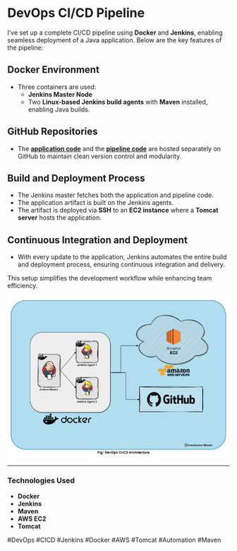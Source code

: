 
# DevOps CI/CD Pipeline

I’ve set up a complete CI/CD pipeline using **Docker** and **Jenkins**, enabling seamless deployment of a Java application. Below are the key features of the pipeline:

## Docker Environment
- Three containers are used:
  - **Jenkins Master Node**
  - Two **Linux-based Jenkins build agents** with **Maven** installed, enabling Java builds.

## GitHub Repositories
- The [**application code**](https://github.com/Indrakumar-Mhaski/JavaCalculatorApp) and the [**pipeline code**](https://github.com/Indrakumar-Mhaski/DevOps_Pipelines/tree/main/Calculator) are hosted separately on GitHub to maintain clean version control and modularity.

## Build and Deployment Process
- The Jenkins master fetches both the application and pipeline code.
- The application artifact is built on the Jenkins agents.
- The artifact is deployed via **SSH** to an **EC2 instance** where a **Tomcat server** hosts the application.

## Continuous Integration and Deployment
- With every update to the application, Jenkins automates the entire build and deployment process, ensuring continuous integration and delivery.

This setup simplifies the development workflow while enhancing team efficiency.

![Diagram Alt Text](DevOps.png)

---

### Technologies Used
- **Docker**
- **Jenkins**
- **Maven**
- **AWS EC2**
- **Tomcat**

#DevOps #CICD #Jenkins #Docker #AWS #Tomcat #Automation #Maven
